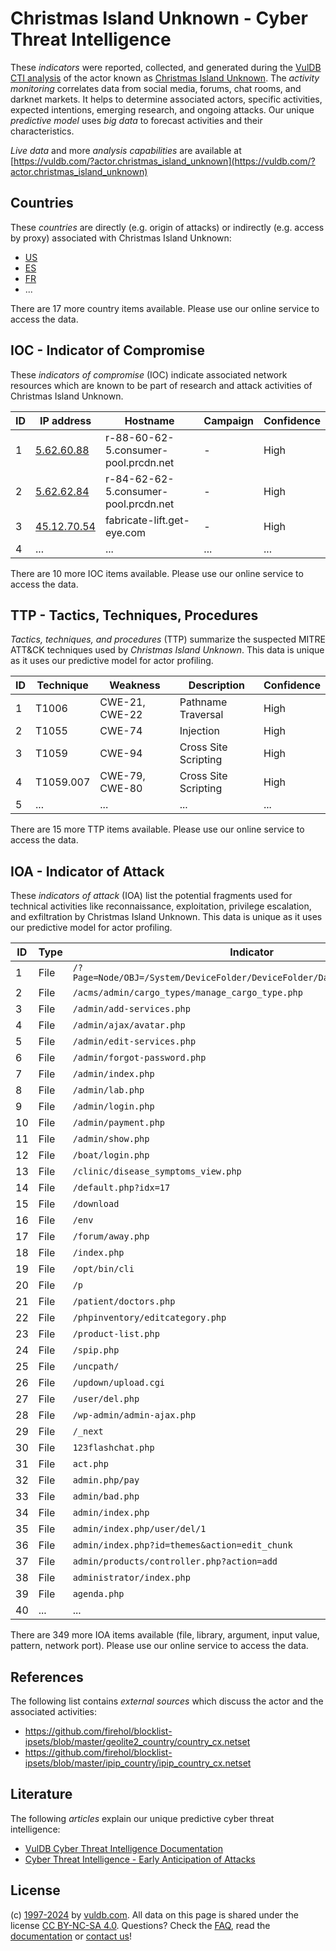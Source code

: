 # Christmas Island Unknown - Cyber Threat Intelligence

These _indicators_ were reported, collected, and generated during the [VulDB CTI analysis](https://vuldb.com/?kb.cti) of the actor known as [Christmas Island Unknown](https://vuldb.com/?actor.christmas_island_unknown). The _activity monitoring_ correlates data from social media, forums, chat rooms, and darknet markets. It helps to determine associated actors, specific activities, expected intentions, emerging research, and ongoing attacks. Our unique _predictive model_ uses _big data_ to forecast activities and their characteristics.

_Live data_ and more _analysis capabilities_ are available at [https://vuldb.com/?actor.christmas_island_unknown](https://vuldb.com/?actor.christmas_island_unknown)

## Countries

These _countries_ are directly (e.g. origin of attacks) or indirectly (e.g. access by proxy) associated with Christmas Island Unknown:

* [US](https://vuldb.com/?country.us)
* [ES](https://vuldb.com/?country.es)
* [FR](https://vuldb.com/?country.fr)
* ...

There are 17 more country items available. Please use our online service to access the data.

## IOC - Indicator of Compromise

These _indicators of compromise_ (IOC) indicate associated network resources which are known to be part of research and attack activities of Christmas Island Unknown.

ID | IP address | Hostname | Campaign | Confidence
-- | ---------- | -------- | -------- | ----------
1 | [5.62.60.88](https://vuldb.com/?ip.5.62.60.88) | r-88-60-62-5.consumer-pool.prcdn.net | - | High
2 | [5.62.62.84](https://vuldb.com/?ip.5.62.62.84) | r-84-62-62-5.consumer-pool.prcdn.net | - | High
3 | [45.12.70.54](https://vuldb.com/?ip.45.12.70.54) | fabricate-lift.get-eye.com | - | High
4 | ... | ... | ... | ...

There are 10 more IOC items available. Please use our online service to access the data.

## TTP - Tactics, Techniques, Procedures

_Tactics, techniques, and procedures_ (TTP) summarize the suspected MITRE ATT&CK techniques used by _Christmas Island Unknown_. This data is unique as it uses our predictive model for actor profiling.

ID | Technique | Weakness | Description | Confidence
-- | --------- | -------- | ----------- | ----------
1 | T1006 | CWE-21, CWE-22 | Pathname Traversal | High
2 | T1055 | CWE-74 | Injection | High
3 | T1059 | CWE-94 | Cross Site Scripting | High
4 | T1059.007 | CWE-79, CWE-80 | Cross Site Scripting | High
5 | ... | ... | ... | ...

There are 15 more TTP items available. Please use our online service to access the data.

## IOA - Indicator of Attack

These _indicators of attack_ (IOA) list the potential fragments used for technical activities like reconnaissance, exploitation, privilege escalation, and exfiltration by Christmas Island Unknown. This data is unique as it uses our predictive model for actor profiling.

ID | Type | Indicator | Confidence
-- | ---- | --------- | ----------
1 | File | `/?Page=Node/OBJ=/System/DeviceFolder/DeviceFolder/DateTime/Action=Submit` | High
2 | File | `/acms/admin/cargo_types/manage_cargo_type.php` | High
3 | File | `/admin/add-services.php` | High
4 | File | `/admin/ajax/avatar.php` | High
5 | File | `/admin/edit-services.php` | High
6 | File | `/admin/forgot-password.php` | High
7 | File | `/admin/index.php` | High
8 | File | `/admin/lab.php` | High
9 | File | `/admin/login.php` | High
10 | File | `/admin/payment.php` | High
11 | File | `/admin/show.php` | High
12 | File | `/boat/login.php` | High
13 | File | `/clinic/disease_symptoms_view.php` | High
14 | File | `/default.php?idx=17` | High
15 | File | `/download` | Medium
16 | File | `/env` | Low
17 | File | `/forum/away.php` | High
18 | File | `/index.php` | Medium
19 | File | `/opt/bin/cli` | Medium
20 | File | `/p` | Low
21 | File | `/patient/doctors.php` | High
22 | File | `/phpinventory/editcategory.php` | High
23 | File | `/product-list.php` | High
24 | File | `/spip.php` | Medium
25 | File | `/uncpath/` | Medium
26 | File | `/updown/upload.cgi` | High
27 | File | `/user/del.php` | High
28 | File | `/wp-admin/admin-ajax.php` | High
29 | File | `/_next` | Low
30 | File | `123flashchat.php` | High
31 | File | `act.php` | Low
32 | File | `admin.php/pay` | High
33 | File | `admin/bad.php` | High
34 | File | `admin/index.php` | High
35 | File | `admin/index.php/user/del/1` | High
36 | File | `admin/index.php?id=themes&action=edit_chunk` | High
37 | File | `admin/products/controller.php?action=add` | High
38 | File | `administrator/index.php` | High
39 | File | `agenda.php` | Medium
40 | ... | ... | ...

There are 349 more IOA items available (file, library, argument, input value, pattern, network port). Please use our online service to access the data.

## References

The following list contains _external sources_ which discuss the actor and the associated activities:

* https://github.com/firehol/blocklist-ipsets/blob/master/geolite2_country/country_cx.netset
* https://github.com/firehol/blocklist-ipsets/blob/master/ipip_country/ipip_country_cx.netset

## Literature

The following _articles_ explain our unique predictive cyber threat intelligence:

* [VulDB Cyber Threat Intelligence Documentation](https://vuldb.com/?kb.cti)
* [Cyber Threat Intelligence - Early Anticipation of Attacks](https://www.scip.ch/en/?labs.20201022)

## License

(c) [1997-2024](https://vuldb.com/?kb.changelog) by [vuldb.com](https://vuldb.com/?kb.about). All data on this page is shared under the license [CC BY-NC-SA 4.0](https://creativecommons.org/licenses/by-nc-sa/4.0/). Questions? Check the [FAQ](https://vuldb.com/?kb.faq), read the [documentation](https://vuldb.com/?kb) or [contact us](https://vuldb.com/?contact)!
